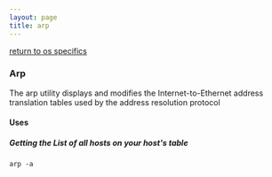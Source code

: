 ```yaml
---
layout: page
title: arp
---
```


[return to os specifics](../../os_specifics.html)


### Arp
The arp utility displays and modifies the Internet-to-Ethernet address translation tables used by the address resolution protocol

#### Uses

##### Getting the List of all hosts on your host's table
```
arp -a
```
